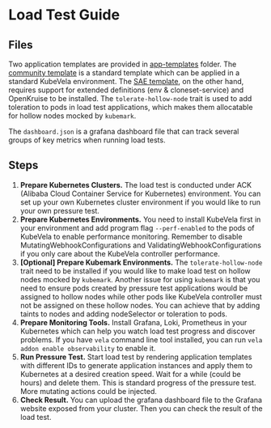 # Load Test Guide

## Files

Two application templates are provided in [app-templates](./app-templates) folder. The [community template](app-templates/community.yaml) is a standard template which can be applied in a standard KubeVela environment. The [SAE template](app-templates/sae.yaml), on the other hand, requires support for extended definitions (env & cloneset-service) and OpenKruise to be installed. The `tolerate-hollow-node` trait is used to add toleration to pods in load test applications, which makes them allocatable for hollow nodes mocked by `kubemark`.

The `dashboard.json` is a grafana dashboard file that can track several groups of key metrics when running load tests.

## Steps

1. **Prepare Kubernetes Clusters.** The load test is conducted under ACK (Alibaba Cloud Container Service for Kubernetes) environment. You can set up your own Kubernetes cluster environment if you would like to run your own pressure test. 
2. **Prepare Kubernetes Environments.** You need to install KubeVela first in your environment and add program flag `--perf-enabled` to the pods of KubeVela to enable performance monitoring. Remember to disable MutatingWebhookConfigurations and ValidatingWebhookConfigurations if you only care about the KubeVela controller performance.
3. **[Optional] Prepare Kubemark Environments.** The `tolerate-hollow-node` trait need to be installed if you would like to make load test on hollow nodes mocked by `kubemark`. Another issue for using `kubemark` is that you need to ensure pods created by pressure test applications would be assigned to hollow nodes while other pods like KubeVela controller must not be assigned on these hollow nodes. You can achieve that by adding taints to nodes and adding nodeSelector or toleration to pods.  
4. **Prepare Monitoring Tools.** Install Grafana, Loki, Prometheus in your Kubernetes which can help you watch load test progress and discover problems. If you have `vela` command line tool installed, you can run `vela addon enable observability` to enable it.
5. **Run Pressure Test.** Start load test by rendering application templates with different IDs to generate application instances and apply them to Kubernetes at a desired creation speed. Wait for a while (could be hours) and delete them. This is standard progress of the pressure test. More mutating actions could be injected.
6. **Check Result.** You can upload the grafana dashboard file to the Grafana website exposed from your cluster. Then you can check the result of the load test.
